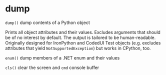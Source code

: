 # dump
`dump()` dump contents of a Python object

Prints all object attributes and their values. Excludes arguments that should be of no interest by default. The output is tailored to be human-readable. Originally designed for IronPython and CodedUI Test objects
(e.g. excludes attributes that yield `NotSupportedException`) but works in CPython, too.

`enum()` dump members of a .NET enum and their values

`cls()` clear the screen and `cmd` console buffer
